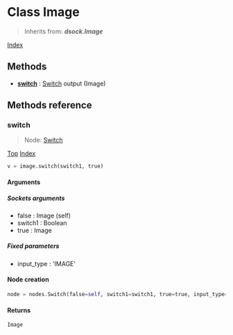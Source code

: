 
# Class Image

> Inherits from: ***dsock.Image***


[Index](/docs/index.md)

## Methods



- [**switch**](#switch) : [Switch](../nodes/Switch.md) output (Image)



## Methods reference


### switch

> Node: [Switch](../nodes/{self.node_name}.md)


[Top](#class-image) [Index](/docs/index.md)

```python
v = image.switch(switch1, true)
```


#### Arguments


##### Sockets arguments



- false : Image (self)
- switch1 : Boolean
- true : Image



##### Fixed parameters



- input_type : 'IMAGE'



#### Node creation


```python
node = nodes.Switch(false=self, switch1=switch1, true=true, input_type='IMAGE')
```


#### Returns

    Image

